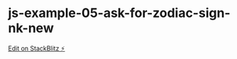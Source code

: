 # js-example-05-ask-for-zodiac-sign-nk-new

[Edit on StackBlitz ⚡️](https://stackblitz.com/edit/js-example-05-ask-for-zodiac-sign-nk-new)
